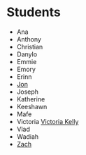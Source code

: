 # Students

- Ana
- Anthony
- Christian
- Danylo
- Emmie
- Emory
- Erinn
- [Jon](https://github.com/jonsterncharles/scriptingfortheweb.git)
- Joseph
- Katherine
- Keeshawn
- Mafe
- Victoria [Victoria Kelly](https://github.com/vkellyy/classAssignments)
- Vlad
- Wadiah
- [Zach](https://github.com/ZachGemo/ScriptingForTheWeb.git)
